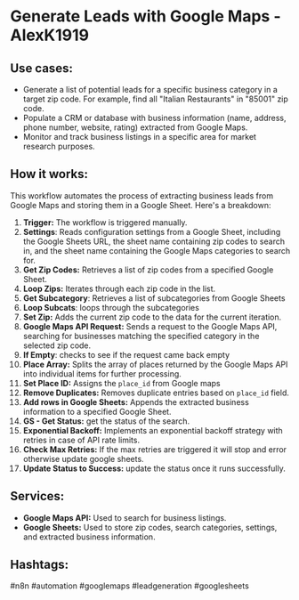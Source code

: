 # Generate Leads with Google Maps - AlexK1919

## Use cases:

- Generate a list of potential leads for a specific business category in a target zip code. For example, find all "Italian Restaurants" in "85001" zip code.
- Populate a CRM or database with business information (name, address, phone number, website, rating) extracted from Google Maps.
- Monitor and track business listings in a specific area for market research purposes.

## How it works:

This workflow automates the process of extracting business leads from Google Maps and storing them in a Google Sheet. Here's a breakdown:

1.  **Trigger:** The workflow is triggered manually.
2.  **Settings**: Reads configuration settings from a Google Sheet, including the Google Sheets URL, the sheet name containing zip codes to search in, and the sheet name containing the Google Maps categories to search for.
3.  **Get Zip Codes:** Retrieves a list of zip codes from a specified Google Sheet.
4.  **Loop Zips:** Iterates through each zip code in the list.
5.  **Get Subcategory**: Retrieves a list of subcategories from Google Sheets
6.  **Loop Subcats**: loops through the subcategories
7.  **Set Zip:** Adds the current zip code to the data for the current iteration.
8.  **Google Maps API Request:** Sends a request to the Google Maps API, searching for businesses matching the specified category in the selected zip code.
9.  **If Empty**: checks to see if the request came back empty
10. **Place Array:** Splits the array of places returned by the Google Maps API into individual items for further processing.
11. **Set Place ID:** Assigns the `place_id` from Google maps
12. **Remove Duplicates:** Removes duplicate entries based on `place_id` field.
13. **Add rows in Google Sheets:** Appends the extracted business information to a specified Google Sheet.
14. **GS - Get Status:** get the status of the search.
15. **Exponential Backoff:** Implements an exponential backoff strategy with retries in case of API rate limits.
16. **Check Max Retries:** If the max retries are triggered it will stop and error otherwise update google sheets.
17. **Update Status to Success:** update the status once it runs successfully.

## Services:

-   **Google Maps API:** Used to search for business listings.
-   **Google Sheets:** Used to store zip codes, search categories, settings, and extracted business information.

## Hashtags:

#n8n #automation #googlemaps #leadgeneration #googlesheets
